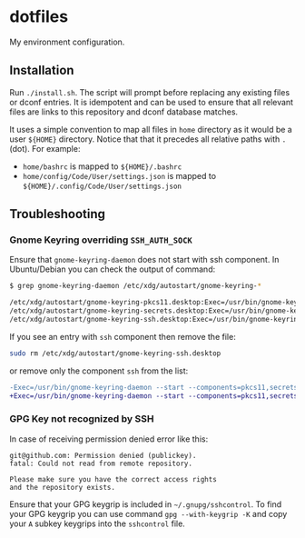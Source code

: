 # dotfiles

My environment configuration.

## Installation

Run `./install.sh`. The script will prompt before replacing any existing
files or dconf entries. It is idempotent and can be used to ensure that all
relevant files are links to this repository and dconf database matches.

It uses a simple convention to map all files in `home` directory as it would
be a user `${HOME}` directory. Notice that that it precedes all relative
paths with `.` (dot). For example:

- `home/bashrc` is mapped to `${HOME}/.bashrc`
- `home/config/Code/User/settings.json` is mapped to `${HOME}/.config/Code/User/settings.json`

## Troubleshooting

### Gnome Keyring overriding `SSH_AUTH_SOCK`

Ensure that `gnome-keyring-daemon` does not start with ssh component.
In Ubuntu/Debian you can check the output of command:

```bash
$ grep gnome-keyring-daemon /etc/xdg/autostart/gnome-keyring-*

/etc/xdg/autostart/gnome-keyring-pkcs11.desktop:Exec=/usr/bin/gnome-keyring-daemon --start --components=pkcs11
/etc/xdg/autostart/gnome-keyring-secrets.desktop:Exec=/usr/bin/gnome-keyring-daemon --start --components=secrets
/etc/xdg/autostart/gnome-keyring-ssh.desktop:Exec=/usr/bin/gnome-keyring-daemon --start --components=ssh
```

If you see an entry with `ssh` component then remove the file:

```bash
sudo rm /etc/xdg/autostart/gnome-keyring-ssh.desktop
```

or remove only the component `ssh` from the list:

```diff
-Exec=/usr/bin/gnome-keyring-daemon --start --components=pkcs11,secrets,ssh
+Exec=/usr/bin/gnome-keyring-daemon --start --components=pkcs11,secrets
```

### GPG Key not recognized by SSH

In case of receiving permission denied error like this:
```
git@github.com: Permission denied (publickey).
fatal: Could not read from remote repository.

Please make sure you have the correct access rights
and the repository exists.
```

Ensure that your GPG keygrip is included in `~/.gnupg/sshcontrol`.  To find
your GPG keygrip you can use command `gpg --with-keygrip -K` and copy your `A`
subkey keygrips into the `sshcontrol` file.
